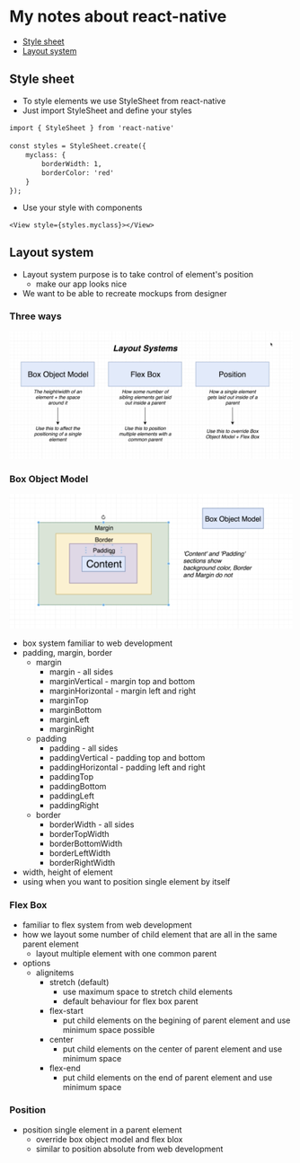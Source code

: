 # My notes about react-native

-   [Style sheet](#style-sheet)
-   [Layout system](#layout-system)

## Style sheet

-   To style elements we use StyleSheet from react-native
-   Just import StyleSheet and define your styles
```
import { StyleSheet } from 'react-native'

const styles = StyleSheet.create({
    myclass: {
        borderWidth: 1,
        borderColor: 'red'
    }
});
```
-   Use your style with components
```
<View style={styles.myclass}></View>
```

## Layout system

-   Layout system purpose is to take control of element's position
    -   make our app looks nice
-   We want to be able to recreate mockups from designer

### Three ways

![layout_system](https://raw.githubusercontent.com/pavelee/react-native-notes/main/assets/layout_system.png)

### Box Object Model
![layout_system](https://raw.githubusercontent.com/pavelee/react-native-notes/main/assets/box_object_model.png)
-   box system familiar to web development
-   padding, margin, border
    -   margin
        -   margin - all sides
        -   marginVertical - margin top and bottom
        -   marginHorizontal - margin left and right
        -   marginTop
        -   marginBottom
        -   marginLeft
        -   marginRight
    -   padding
        -   padding - all sides
        -   paddingVertical - padding top and bottom
        -   paddingHorizontal - padding left and right
        -   paddingTop
        -   paddingBottom
        -   paddingLeft
        -   paddingRight
    -   border
        -   borderWidth - all sides
        -   borderTopWidth
        -   borderBottomWidth
        -   borderLeftWidth
        -   borderRightWidth
-   width, height of element
-   using when you want to position single element by itself
### Flex Box
-   familiar to flex system from web development
-   how we layout some number of child element that are all in the same parent element
    -   layout multiple element with one common parent
-   options
    -   alignitems
        -   stretch (default)
            -   use maximum space to stretch child elements
            -   default behaviour for flex box parent
        -   flex-start
            -   put child elements on the begining of parent element and use minimum space possible
        -   center
            -   put child elements on the center of parent element and use minimum space
        -   flex-end
            -   put child elements on the end of parent element and use minimum space
### Position
-   position single element in a parent element
    -   override box object model and flex blox
    -   similar to position absolute from web development

